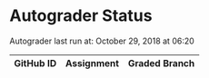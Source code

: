 # Autograder Status
Autograder last run at: October 29, 2018 at 06:20

| GitHub ID | Assignment | Graded Branch |
|-----------|------------|---------------|
